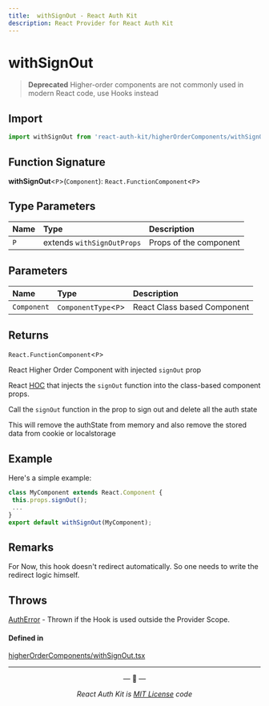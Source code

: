 ```yaml
---
title:  withSignOut - React Auth Kit
description: React Provider for React Auth Kit
---
```


# withSignOut

> **Deprecated** Higher-order components are not commonly used in modern React code, use Hooks instead

<div data-ea-publisher="authkitarkadipme" data-ea-type="text" id="ref_withSignOut"></div>

## Import

```js
import withSignOut from 'react-auth-kit/higherOrderComponents/withSignOut';
```

## Function Signature

**withSignOut**<`P`\>(`Component`): `React.FunctionComponent`<`P`\>

## Type Parameters

| Name | Type | Description |
| :------ | :------ | :------ |
| `P` | extends `withSignOutProps` | Props of the component |

## Parameters

| Name | Type | Description |
| :------ | :------ | :------ |
| `Component` | `ComponentType`<`P`\> | React Class based Component |

## Returns

`React.FunctionComponent`\<`P`\>

React Higher Order Component with injected `signOut` prop

React [HOC](https://legacy.reactjs.org/docs/higher-order-components.html) that injects
the `signOut` function into the class-based component props.

Call the `signOut` function in the prop
to sign out and delete all the auth state

This will remove the authState from memory and
also remove the stored data from cookie or localstorage

## Example

Here's a simple example:
```jsx
class MyComponent extends React.Component {
 this.props.signOut();
 ...
}
export default withSignOut(MyComponent);
```

## Remarks

For Now, this hook doesn't redirect automatically.
So one needs to write the redirect logic himself.

## Throws

[AuthError](./../errors.md#autherror) - Thrown if the Hook is used outside the Provider Scope.


#### Defined in

[higherOrderComponents/withSignOut.tsx](https://github.com/react-auth-kit/react-auth-kit/blob/37dc30d4/packages/react-auth-kit/src/higherOrderComponents/withSignOut.tsx#L47)

---

<p align="center">&mdash; 🔑  &mdash;</p>
<p align="center"><i>React Auth Kit is <a href="https://github.com/react-auth-kit/react-auth-kit/blob/master/LICENSE">MIT License</a> code</i></p>
